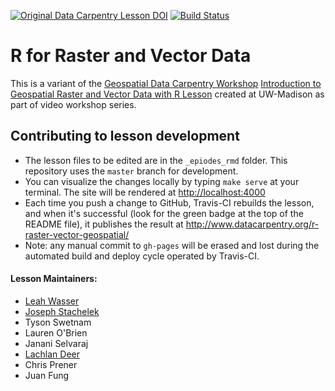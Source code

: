[![Original Data Carpentry Lesson DOI](https://zenodo.org/badge/44772343.svg)](https://zenodo.org/badge/latestdoi/44772343)
[![Build Status](https://travis-ci.org/uw-madison-datascience/r-raster-vector-geospatial.svg?branch=master)](https://travis-ci.org/uw-madison-datascience/r-raster-vector-geospatial)


# R for Raster and Vector Data

This is a variant of the [Geospatial Data Carpentry Workshop](https://datacarpentry.org/geospatial-workshop/) [Introduction to Geospatial Raster and Vector Data with R Lesson](https://datacarpentry.org/r-raster-vector-geospatial/) created at UW-Madison as part of video workshop series.

## Contributing to lesson development

* The lesson files to be edited are in the `_epiodes_rmd` folder. This repository uses the `master` branch for development.
* You can visualize the changes locally by typing `make serve` at your terminal. The site will be rendered at <http://localhost:4000>
* Each time you push a change to GitHub, Travis-CI rebuilds the lesson, and when it's successful (look for the green badge at the top of the README file), it publishes the result at <http://www.datacarpentry.org/r-raster-vector-geospatial/>
* Note: any manual commit to `gh-pages` will be erased and lost during the automated build and deploy cycle operated by Travis-CI.



#### Lesson Maintainers:

* [Leah Wasser][wasser_leah]
* [Joseph Stachelek][stachelek_joseph]
* Tyson Swetnam
* Lauren O'Brien
* Janani Selvaraj
* [Lachlan Deer][deer_lachlan]
* Chris Prener
* Juan Fung

[wasser_leah]: https://software-carpentry.org/team/#wasser_leah
[stachelek_joseph]: https://software-carpentry.org/team/#stachelek_joseph
<!-- [swetnam_tyson]: https://software-carpentry.org/team/#swetnam_tyson -->
<!-- [obrien_laura]: https://software-carpentry.org/team/#obrien_laura -->
<!-- [selvaraj_janini]: https://software-carpentry.org/team/#selvaraj_janini -->
[deer_lachlan]: https://software-carpentry.org/team/#deer_lachlan
<!-- [prener_chris]: https://software-carpentry.org/team/#prener_chris -->
<!-- [fung_juan]: https://software-carpentry.org/team/ -->
